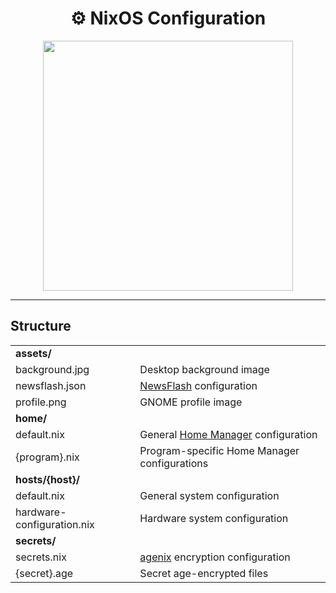 <div align="center">
	<h1>⚙️ NixOS Configuration</h1>
	<img width="400" src="https://github.com/pweth/dotfiles/assets/22416843/bf22ddd3-bfb0-47a1-bd60-b46be7568bbd">
</div>

---

## Structure

<table>
	<tr>
		<td colspan="2"><b>assets/</b></td>
	</tr>
	<tr>
		<td>background.jpg</td>
		<td>Desktop background image</td>
	</tr>
	<tr>
		<td>newsflash.json</td>
		<td><a href="https://gitlab.com/news-flash/news_flash_gtk">NewsFlash</a> configuration</td>
	</tr>
	<tr>
		<td>profile.png</td>
		<td>GNOME profile image</td>
	</tr>
	<tr>
		<td colspan="2"><b>home/</b></td>
	</tr>
	<tr>
		<td>default.nix</td>
		<td>General <a href="https://github.com/nix-community/home-manager">Home Manager</a> configuration</td>
	</tr>
	<tr>
		<td>{program}.nix</td>
		<td>Program-specific Home Manager configurations</td>
	</tr>
	<tr>
		<td colspan="2"><b>hosts/{host}/</b></td>
	</tr>
	<tr>
		<td>default.nix</td>
		<td>General system configuration</td>
	</tr>
	<tr>
		<td>hardware-configuration.nix</td>
		<td>Hardware system configuration</td>
	</tr>
	<tr>
		<td colspan="2"><b>secrets/</b></td>
	</tr>
	<tr>
		<td>secrets.nix</td>
		<td><a href="https://github.com/ryantm/agenix">agenix</a> encryption configuration</td>
	</tr>
	<tr>
		<td>{secret}.age</td>
		<td>Secret age-encrypted files</td>
	</tr>
</table>
